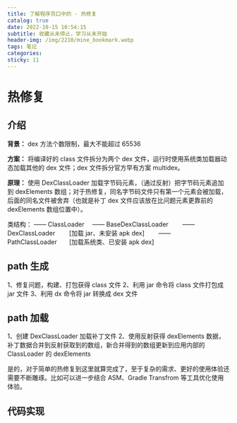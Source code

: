 ```yaml
---
title: 了解程序员口中的 - 热修复 
catalog: true
date: 2022-10-15 10:54:15
subtitle: 收藏从未停止，学习从未开始
header-img: /img/2210/mine_bookmark.webp
tags: 笔记
categories:
sticky: 11
---
```



# 热修复

## 介绍

**背景：** dex 方法个数限制，最大不能超过 65536

**方案：** 将编译好的 class 文件拆分为两个 dex 文件，运行时使用系统类加载器动态加载其他的 dex 文件；dex 文件拆分官方早有方案 multidex。

**原理：** 使用 DexClassLoader 加载字节码元素，（通过反射）把字节码元素追加到 dexElements 数组；对于热修复，同名字节码文件只有第一个元素会被加载，后面的同名文件被舍弃（也就是补丁 dex 文件应该放在比问题元素更靠前的 dexElements 数组位置中）。

类结构：
—— ClassLoader
&emsp;—— BaseDexClassLoader
&emsp;&emsp;—— DexClassLoader&emsp;&emsp; [加载 jar、未安装 apk dex]
&emsp;&emsp;—— PathClassLoader&emsp;&emsp;[加载系统类、已安装 apk dex]


## path 生成

1、修复问题，构建、打包获得 class 文件
2、利用 jar 命令将 class 文件打包成 jar 文件
3、利用 dx 命令将 jar 转换成 dex 文件

## path 加载
1、创建 DexClassLoader 加载补丁文件
2、使用反射获得 dexElements 数据，补丁数据合并到反射获取到的数组，新合并得到的数组更新到应用内部的 ClassLoader 的 dexElements

是的，对于简单的热修复到这里就算完成了，至于复杂的需求、更好的使用体验还需要不断雕琢。比如可以进一步结合 ASM、Gradle Transfrom 等工具优化使用体验。

## 代码实现